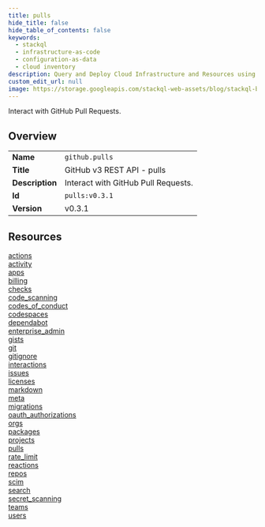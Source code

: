 ```yaml
---
title: pulls
hide_title: false
hide_table_of_contents: false
keywords:
  - stackql
  - infrastructure-as-code
  - configuration-as-data
  - cloud inventory
description: Query and Deploy Cloud Infrastructure and Resources using SQL
custom_edit_url: null
image: https://storage.googleapis.com/stackql-web-assets/blog/stackql-blog-post-featured-image.png
---
```

Interact with GitHub Pull Requests.  
    

## Overview
<table><tbody>
<tr><td><b>Name</b></td><td><code>github.pulls</code></td></tr>
<tr><td><b>Title</b></td><td>GitHub v3 REST API - pulls</td></tr>
<tr><td><b>Description</b></td><td>Interact with GitHub Pull Requests.</td></tr>
<tr><td><b>Id</b></td><td><code>pulls:v0.3.1</code></td></tr>
<tr><td><b>Version</b></td><td>v0.3.1</td></tr>
</tbody></table>

## Resources
<div class="row">
<div class="providerDocColumn">
<a href="/docs/providers/github/pulls/actions">actions</a><br />
<a href="/docs/providers/github/pulls/activity">activity</a><br />
<a href="/docs/providers/github/pulls/apps">apps</a><br />
<a href="/docs/providers/github/pulls/billing">billing</a><br />
<a href="/docs/providers/github/pulls/checks">checks</a><br />
<a href="/docs/providers/github/pulls/code_scanning">code_scanning</a><br />
<a href="/docs/providers/github/pulls/codes_of_conduct">codes_of_conduct</a><br />
<a href="/docs/providers/github/pulls/codespaces">codespaces</a><br />
<a href="/docs/providers/github/pulls/dependabot">dependabot</a><br />
<a href="/docs/providers/github/pulls/enterprise_admin">enterprise_admin</a><br />
<a href="/docs/providers/github/pulls/gists">gists</a><br />
<a href="/docs/providers/github/pulls/git">git</a><br />
<a href="/docs/providers/github/pulls/gitignore">gitignore</a><br />
<a href="/docs/providers/github/pulls/interactions">interactions</a><br />
<a href="/docs/providers/github/pulls/issues">issues</a><br />
<a href="/docs/providers/github/pulls/licenses">licenses</a><br />
</div>
<div class="providerDocColumn">
<a href="/docs/providers/github/pulls/markdown">markdown</a><br />
<a href="/docs/providers/github/pulls/meta">meta</a><br />
<a href="/docs/providers/github/pulls/migrations">migrations</a><br />
<a href="/docs/providers/github/pulls/oauth_authorizations">oauth_authorizations</a><br />
<a href="/docs/providers/github/pulls/orgs">orgs</a><br />
<a href="/docs/providers/github/pulls/packages">packages</a><br />
<a href="/docs/providers/github/pulls/projects">projects</a><br />
<a href="/docs/providers/github/pulls/pulls">pulls</a><br />
<a href="/docs/providers/github/pulls/rate_limit">rate_limit</a><br />
<a href="/docs/providers/github/pulls/reactions">reactions</a><br />
<a href="/docs/providers/github/pulls/repos">repos</a><br />
<a href="/docs/providers/github/pulls/scim">scim</a><br />
<a href="/docs/providers/github/pulls/search">search</a><br />
<a href="/docs/providers/github/pulls/secret_scanning">secret_scanning</a><br />
<a href="/docs/providers/github/pulls/teams">teams</a><br />
<a href="/docs/providers/github/pulls/users">users</a><br />
</div>
</div>
